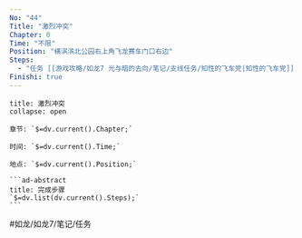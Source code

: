 ```yaml
---
No: "44"
Title: "激烈冲突"
Chapter: 0
Time: "不限"
Position: "横滨滨北公园右上角飞龙赛车门口右边"
Steps:
  - "任务 [[游戏攻略/如龙7 光与暗的去向/笔记/支线任务/知性的飞车党|知性的飞车党]] 完成后，飞龙赛车门口右边对话触发，使用烈火暗影跑赢即可完成任务"
Finishi: true
---
```

````ad-question
title: 激烈冲突
collapse: open

章节: `$=dv.current().Chapter;`

时间: `$=dv.current().Time;`

地点: `$=dv.current().Position;`

```ad-abstract
title: 完成步骤
`$=dv.list(dv.current().Steps);`
```
````

#如龙/如龙7/笔记/任务 